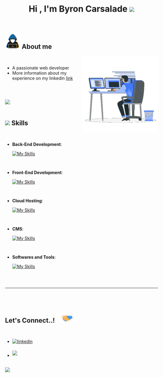 
<h1 align="center"><b>Hi , I'm Byron Carsalade </b><img src="https://media.giphy.com/media/hvRJCLFzcasrR4ia7z/giphy.gif" width="35"></h1>
<!--  -->

<br>
	
## <picture><img src = "https://github.com/0xAbdulKhalid/0xAbdulKhalid/raw/main/assets/mdImages/about_me.gif" width = 50px></picture> **About me**

<picture> <img align="right" src="https://github.com/0xAbdulKhalid/0xAbdulKhalid/raw/main/assets/mdImages/Right_Side.gif" width = 250px></picture>

<br>

- A passionate web developer
- More information about my experience on my linkedin [link](www.linkedin.com/in/byron-carsalade)

<br><br>

<img src="https://user-images.githubusercontent.com/73097560/115834477-dbab4500-a447-11eb-908a-139a6edaec5c.gif"><br><br>

## <img src="https://media2.giphy.com/media/QssGEmpkyEOhBCb7e1/giphy.gif?cid=ecf05e47a0n3gi1bfqntqmob8g9aid1oyj2wr3ds3mg700bl&rid=giphy.gif" width ="25"><b> Skills</b>
<br>

<p align="center">

- **Back-End Development**:
    
  [![My Skills](https://skillicons.dev/icons?i=php)](https://skillicons.dev)

<br>   
    
- **Front-End Development**:

    [![My Skills](https://skillicons.dev/icons?i=js,html,css)](https://skillicons.dev)

<br>

- **Cloud Hosting**:

   [![My Skills](https://skillicons.dev/icons?i=azure)](https://skillicons.dev)
    
<br>

- **CMS**:

   [![My Skills](https://skillicons.dev/icons?i=wordpress)](https://skillicons.dev)
    
<br>

- **Softwares and Tools**:

    [![My Skills](https://skillicons.dev/icons?i=git,github,vscode)](https://skillicons.dev)

</p>

<br>
<br>

-----

<br>
<br>

## <b> Let's Connect..!</b><img src="https://github.com/0xAbdulKhalid/0xAbdulKhalid/raw/main/assets/mdImages/handshake.gif" width ="80">
<br>
<div align='left'>

<ul>

<li>
<a href="https://linkedin.com/" target="_blank">
<img src="https://img.shields.io/badge/linkedin:  ByronCarsalade-%2300acee.svg?color=405DE6&style=for-the-badge&logo=linkedin&logoColor=white" alt=linkedin style="margin-bottom: 5px;"/>
</a>
</li>

<br>

<li>
<a href="mailto:byron.carsalade@gmail.com" target="_blank">
<img src="https://img.shields.io/badge/gmail:  ByronCarsalade-%23EA4335.svg?style=for-the-badge&logo=gmail&logoColor=white" t=mail style="margin-bottom: 5px;" />
</a>
</li>
	
</ul>
</div>

<br>
<img src="https://user-images.githubusercontent.com/73097560/115834477-dbab4500-a447-11eb-908a-139a6edaec5c.gif">
<br>
<br>
<br>
